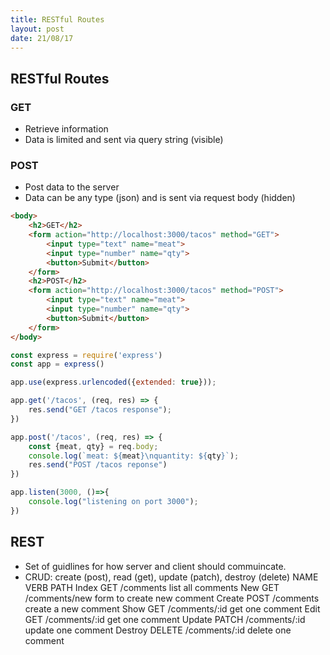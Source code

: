 ```yaml
---
title: RESTful Routes
layout: post
date: 21/08/17
---
```


## RESTful Routes

### GET
- Retrieve information
- Data is limited and sent via query string (visible)

### POST
- Post data to the server
- Data can be any type (json) and is sent via request body (hidden)

```html
<body>
    <h2>GET</h2>
    <form action="http://localhost:3000/tacos" method="GET">
        <input type="text" name="meat">
        <input type="number" name="qty">
        <button>Submit</button>
    </form>
    <h2>POST</h2>
    <form action="http://localhost:3000/tacos" method="POST">
        <input type="text" name="meat">
        <input type="number" name="qty">
        <button>Submit</button>
    </form>
</body>
```

```js
const express = require('express')
const app = express()

app.use(express.urlencoded({extended: true}));

app.get('/tacos', (req, res) => {
    res.send("GET /tacos response");
})

app.post('/tacos', (req, res) => {
    const {meat, qty} = req.body;
    console.log(`meat: ${meat}\nquantity: ${qty}`);
    res.send("POST /tacos reponse")
})

app.listen(3000, ()=>{
    console.log("listening on port 3000");
})
```

## REST
- Set of guidlines for how server and client should commuincate.
- CRUD: create (post), read (get), update (patch), destroy (delete)
NAME        VERB       PATH
Index       GET     /comments       list all comments
New         GET     /comments/new   form to create new comment
Create      POST    /comments       create a new comment
Show        GET     /comments/:id   get one comment
Edit        GET     /comments/:id   get one comment
Update      PATCH   /comments/:id   update one comment
Destroy     DELETE  /comments/:id   delete one comment